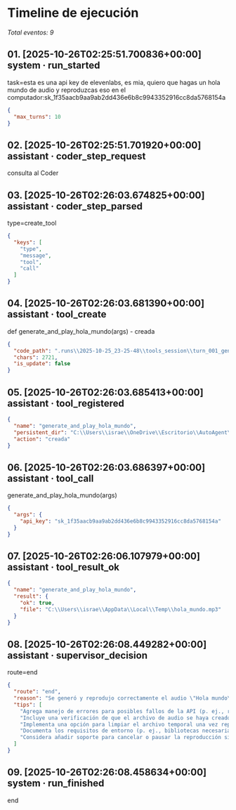 # Timeline de ejecución

_Total eventos: 9_

## 01. [2025-10-26T02:25:51.700836+00:00] system · run_started

task=esta es una api key de  elevenlabs, es mia, quiero que hagas un hola mundo de audio y reproduzcas eso en el computador:sk_1f35aacb9aa9ab2dd436e6b8c9943352916cc8da5768154a

```json
{
  "max_turns": 10
}
```

## 02. [2025-10-26T02:25:51.701920+00:00] assistant · coder_step_request

consulta al Coder

## 03. [2025-10-26T02:26:03.674825+00:00] assistant · coder_step_parsed

type=create_tool

```json
{
  "keys": [
    "type",
    "message",
    "tool",
    "call"
  ]
}
```

## 04. [2025-10-26T02:26:03.681390+00:00] assistant · tool_create

def generate_and_play_hola_mundo(args) - creada

```json
{
  "code_path": ".runs\\2025-10-25_23-25-48\\tools_session\\turn_001_generate_and_play_hola_mundo.py",
  "chars": 2721,
  "is_update": false
}
```

## 05. [2025-10-26T02:26:03.685413+00:00] assistant · tool_registered

```json
{
  "name": "generate_and_play_hola_mundo",
  "persistent_dir": "C:\\Users\\israe\\OneDrive\\Escritorio\\AutoAgent\\.permanent_tools",
  "action": "creada"
}
```

## 06. [2025-10-26T02:26:03.686397+00:00] assistant · tool_call

generate_and_play_hola_mundo(args)

```json
{
  "args": {
    "api_key": "sk_1f35aacb9aa9ab2dd436e6b8c9943352916cc8da5768154a"
  }
}
```

## 07. [2025-10-26T02:26:06.107979+00:00] assistant · tool_result_ok

```json
{
  "name": "generate_and_play_hola_mundo",
  "result": {
    "ok": true,
    "file": "C:\\Users\\israe\\AppData\\Local\\Temp\\hola_mundo.mp3"
  }
}
```

## 08. [2025-10-26T02:26:08.449282+00:00] assistant · supervisor_decision

route=end

```json
{
  "route": "end",
  "reason": "Se generó y reprodujo correctamente el audio \"Hola mundo\" usando la API de ElevenLabs con la clave proporcionada.",
  "tips": [
    "Agrega manejo de errores para posibles fallos de la API (p. ej., respuestas no 200).",
    "Incluye una verificación de que el archivo de audio se haya creado antes de intentar reproducirlo.",
    "Implementa una opción para limpiar el archivo temporal una vez reproducido.",
    "Documenta los requisitos de entorno (p. ej., bibliotecas necesarias para reproducción).",
    "Considera añadir soporte para cancelar o pausar la reproducción si fuera necesario."
  ]
}
```

## 09. [2025-10-26T02:26:08.458634+00:00] system · run_finished

end
